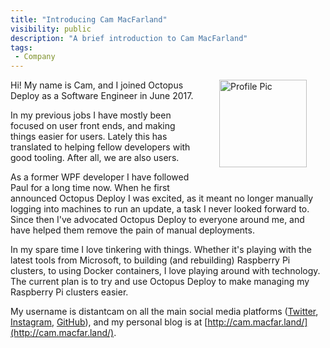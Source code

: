 ```yaml
---
title: "Introducing Cam MacFarland"
visibility: public
description: "A brief introduction to Cam MacFarland"
tags:
 - Company
---
```


<div style="float: right; margin: 30px; margin-top: 0">
<img alt="Profile Pic" src="https://i.octopus.com/site/team/avatar-cam-140.png" height="140" width="140" />
</div>

Hi! My name is Cam, and I joined Octopus Deploy as a Software Engineer in June 2017.

In my previous jobs I have mostly been focused on user front ends, and making things easier for users. Lately this has translated to helping fellow developers with good tooling. After all, we are also users.

As a former WPF developer I have followed Paul for a long time now. When he first announced Octopus Deploy I was excited, as it meant no longer manually logging into machines to run an update, a task I never looked forward to. Since then I've advocated Octopus Deploy to everyone around me, and have helped them remove the pain of manual deployments.

In my spare time I love tinkering with things. Whether it's playing with the latest tools from Microsoft, to building (and rebuilding) Raspberry Pi clusters, to using Docker containers, I love playing around with technology. The current plan is to try and use Octopus Deploy to make managing my Raspberry Pi clusters easier.

My username is distantcam on all the main social media platforms ([Twitter](https://twitter.com/distantcam/), [Instagram](https://www.instagram.com/distantcam/), [GitHub](https://github.com/distantcam/)), and my personal blog is at [http://cam.macfar.land/](http://cam.macfar.land/).
